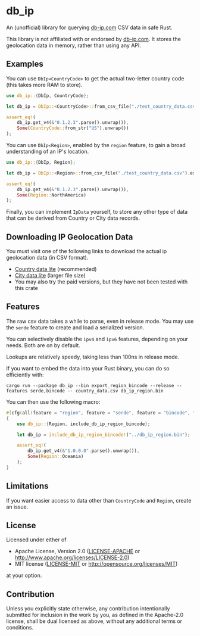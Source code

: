 # db_ip

An (unofficial) library for querying [db-ip.com](https://db-ip.com/) CSV data in safe Rust.

This library is not affiliated with or endorsed by [db-ip.com](https://db-ip.com/). It stores the
geolocation data in memory, rather than using any API.

## Examples

You can use `DbIp<CountryCode>` to get the actual two-letter country code (this takes more RAM to store).

```rust
use db_ip::{DbIp, CountryCode};

let db_ip = DbIp::<CountryCode>::from_csv_file("./test_country_data.csv").expect("you must download country_data.csv");

assert_eq!(
    db_ip.get_v4(&"0.1.2.3".parse().unwrap()),
    Some(CountryCode::from_str("US").unwrap())
);
```

You can use `DbIp<Region>`, enabled by the `region` feature, to gain a broad understanding of an IP's location.

```rust
use db_ip::{DbIp, Region};

let db_ip = DbIp::<Region>::from_csv_file("./test_country_data.csv").expect("you must download country_data.csv");

assert_eq!(
    db_ip.get_v4(&"0.1.2.3".parse().unwrap()),
    Some(Region::NorthAmerica)
);
```

Finally, you can implement `IpData` yourself, to store any other type of data that can be derived from Country or
City data records.

## Downloading IP Geolocation Data

You must visit one of the following links to download the actual ip geolocation data (in CSV format).

- [Country data lite](https://db-ip.com/db/download/ip-to-country-lite) (recommended)
- [City data lite](https://db-ip.com/db/download/ip-to-city-lite) (larger file size)
- You may also try the paid versions, but they have not been tested with this crate

## Features

The raw csv data takes a while to parse, even in release mode. You may use
the `serde` feature to create and load a serialized version.

You can selectively disable the `ipv4` and `ipv6` features, depending on your needs. Both are
on by default.

Lookups are relatively speedy, taking less than 100ns in release mode.

If you want to embed the data into your Rust binary, you can do so efficiently with:
```console
cargo run --package db_ip --bin export_region_bincode --release --features serde,bincode -- country_data.csv db_ip_region.bin
```

You can then use the following macro:
```rust
#[cfg(all(feature = "region", feature = "serde", feature = "bincode", feature = "ipv4", feature = "csv"))]
{
    use db_ip::{Region, include_db_ip_region_bincode};

    let db_ip = include_db_ip_region_bincode!("../db_ip_region.bin");

    assert_eq!(
        db_ip.get_v4(&"1.0.0.0".parse().unwrap()),
        Some(Region::Oceania)
    );
}
```

## Limitations

If you want easier access to data other than `CountryCode` and `Region`, create an issue.

## License

Licensed under either of

 * Apache License, Version 2.0
   ([LICENSE-APACHE](LICENSE-APACHE) or http://www.apache.org/licenses/LICENSE-2.0)
 * MIT license
   ([LICENSE-MIT](LICENSE-MIT) or http://opensource.org/licenses/MIT)

at your option.

## Contribution

Unless you explicitly state otherwise, any contribution intentionally submitted
for inclusion in the work by you, as defined in the Apache-2.0 license, shall be
dual licensed as above, without any additional terms or conditions.